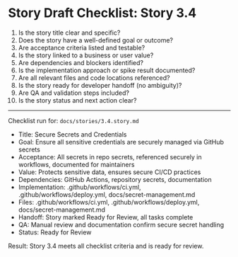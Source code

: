 # Story Draft Checklist: Story 3.4

1. Is the story title clear and specific?
2. Does the story have a well-defined goal or outcome?
3. Are acceptance criteria listed and testable?
4. Is the story linked to a business or user value?
5. Are dependencies and blockers identified?
6. Is the implementation approach or spike result documented?
7. Are all relevant files and code locations referenced?
8. Is the story ready for developer handoff (no ambiguity)?
9. Are QA and validation steps included?
10. Is the story status and next action clear?

---

Checklist run for: `docs/stories/3.4.story.md`

- Title: Secure Secrets and Credentials
- Goal: Ensure all sensitive credentials are securely managed via GitHub secrets
- Acceptance: All secrets in repo secrets, referenced securely in workflows, documented for maintainers
- Value: Protects sensitive data, ensures secure CI/CD practices
- Dependencies: GitHub Actions, repository secrets, documentation
- Implementation: .github/workflows/ci.yml, .github/workflows/deploy.yml, docs/secret-management.md
- Files: .github/workflows/ci.yml, .github/workflows/deploy.yml, docs/secret-management.md
- Handoff: Story marked Ready for Review, all tasks complete
- QA: Manual review and documentation confirm secure secret handling
- Status: Ready for Review

Result: Story 3.4 meets all checklist criteria and is ready for review.
